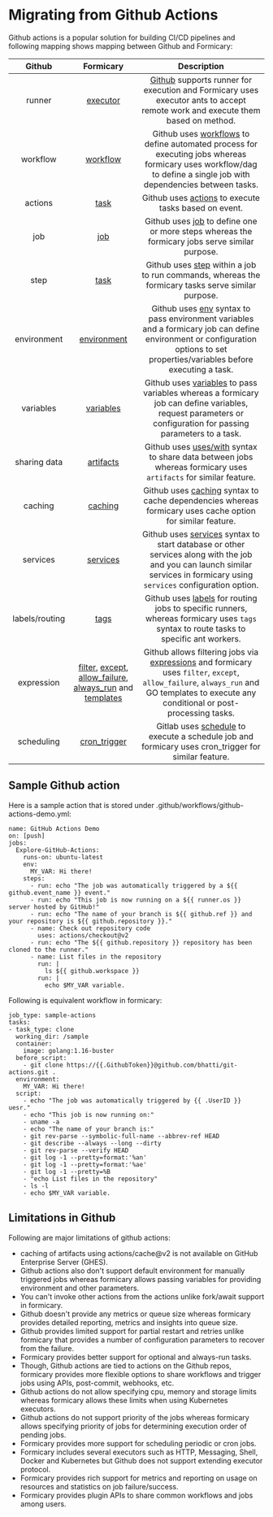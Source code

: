 # Migrating from Github Actions

Github actions is a popular solution for building CI/CD pipelines and following mapping shows mapping between Github and Formicary:

|     Github |   Formicary   | Description
| :----------: | :-----------: | :------------------: |
| runner | [executor](executors.md) | [Github](https://docs.github.com/en/actions/hosting-your-own-runners/adding-self-hosted-runners) supports runner for execution and Formicary uses executor ants to accept remote work and execute them based on method.
| workflow | [workflow](definition_options#workflow) | Github uses [workflows](https://docs.github.com/en/actions/learn-github-actions/workflow-syntax-for-github-actions) to define automated process for executing jobs whereas formicary uses workflow/dag to define a single job with dependencies between tasks.
| actions | [task](definition_options#tasks) | Github uses [actions](https://docs.github.com/en/actions/learn-github-actions/understanding-github-actions) to execute tasks based on event. 
| job | [job](definition_options#job) | Github uses [job](https://docs.github.com/en/actions/learn-github-actions/workflow-syntax-for-github-actions#jobs) to define one or more steps whereas the formicary jobs serve similar purpose.
| step | [task](definition_options#tasks) | Github uses [step](https://docs.github.com/en/actions/learn-github-actions/workflow-syntax-for-github-actions#jobsjob_idsteps) within a job to run commands, whereas the formicary tasks serve similar purpose.
| environment | [environment](definition_options.md#environment) | Github uses [env](https://docs.github.com/en/actions/learn-github-actions/environment-variables/) syntax to pass environment variables and a formicary job can define environment or configuration options to set properties/variables before executing a task.
| variables | [variables](definition_options.md#variables) | Github uses [variables](https://docs.github.com/en/actions/learn-github-actions/essential-features-of-github-actions#using-variables-in-your-workflows) to pass variables whereas a formicary job can define variables, request parameters or configuration for passing parameters to a task.
| sharing data | [artifacts](definition_options.md#artifacts) | Github uses [uses/with](https://docs.github.com/en/actions/learn-github-actions/essential-features-of-github-actions#sharing-data-between-jobs) syntax to share data between jobs whereas formicary uses `artifacts` for similar feature.
| caching | [caching](definition_options.md#cache) | Github uses [caching](https://docs.github.com/en/actions/learn-github-actions/managing-complex-workflows#caching-dependencies) syntax to cache dependencies whereas formicary uses cache option for similar feature.
| services | [services](definition_options.md#services) | Github uses [services](https://docs.github.com/en/actions/learn-github-actions/managing-complex-workflows#using-databases-and-service-containers) syntax to start database or other services along with the job and you can launch similar services in formicary using `services` configuration option.
| labels/routing | [tags](definition_options.md#tags) | Github uses [labels](https://docs.github.com/en/actions/learn-github-actions/managing-complex-workflows#using-labels-to-route-workflows) for routing jobs to specific runners, whereas formicary uses `tags` syntax to route tasks to specific ant workers.
| expression| [filter](definition_options#filter), [except](definition_options.md#except), [allow_failure](definition_options.md#allow_failure), [always_run](definition_options.md#always_run) and [templates](definition_options.md#templates) | Github allows filtering jobs via [expressions](https://docs.github.com/en/actions/learn-github-actions/expressions) and formicary uses `filter`, `except`, `allow_failure`, `always_run` and GO templates to execute any conditional or post-processing tasks.
| scheduling | [cron_trigger](definition_options.md#cron_trigger) | Gitlab uses [schedule](https://docs.gitlab.com/ee/ci/pipelines/schedules.html) to execute a schedule job and formicary uses cron_trigger for similar feature.

## Sample Github action
Here is a sample action that is stored under .github/workflows/github-actions-demo.yml:
```
name: GitHub Actions Demo
on: [push]
jobs:
  Explore-GitHub-Actions:
    runs-on: ubuntu-latest
    env:
      MY_VAR: Hi there!
    steps:
      - run: echo "The job was automatically triggered by a ${{ github.event_name }} event."
      - run: echo "This job is now running on a ${{ runner.os }} server hosted by GitHub!"
      - run: echo "The name of your branch is ${{ github.ref }} and your repository is ${{ github.repository }}."
      - name: Check out repository code
        uses: actions/checkout@v2
      - run: echo "The ${{ github.repository }} repository has been cloned to the runner."
      - name: List files in the repository
        run: |
          ls ${{ github.workspace }}
        run: |
          echo $MY_VAR variable.
```

Following is equivalent workflow in formicary:
```
job_type: sample-actions
tasks:
- task_type: clone
  working_dir: /sample
  container:
    image: golang:1.16-buster
  before_script:
    - git clone https://{{.GithubToken}}@github.com/bhatti/git-actions.git .
  environment:
    MY_VAR: Hi there!
  script:
    - echo "The job was automatically triggered by {{ .UserID }} uesr."
    - echo "This job is now running on:"
    - uname -a
    - echo "The name of your branch is:"
    - git rev-parse --symbolic-full-name --abbrev-ref HEAD
    - git describe --always --long --dirty
    - git rev-parse --verify HEAD
    - git log -1 --pretty=format:'%an'
    - git log -1 --pretty=format:'%ae'
    - git log -1 --pretty=%B
    - "echo List files in the repository"
    - ls -l 
    - echo $MY_VAR variable.
```

## Limitations in Github
Following are major limitations of github actions:
 - caching of artifacts using actions/cache@v2 is not available on GitHub Enterprise Server (GHES). 
 - Github actions also don't support default environment for manually triggered jobs whereas formicary allows passing variables for providing environment and other parameters.
 - You can't invoke other actions from the actions unlike fork/await support in formicary.
 - Github doesn't provide any metrics or queue size whereas formicary provides detailed reporting, metrics and insights into queue size.
 - Github provides limited support for partial restart and retries unlike formicary that provides a number of configuration parameters to recover from the failure.
 - Formicary provides better support for optional and always-run tasks.
 - Though, Github actions are tied to actions on the Github repos, formicary provides more flexible options to share workflows and trigger jobs using APIs, post-commit, webhooks, etc.
 - Github actions do not allow specifying cpu, memory and storage limits whereas formicary allows these limits when using Kubernetes executors. 
 - Github actions do not support priority of the jobs whereas formicary allows specifying priority of jobs for determining execution order of pending jobs.
 - Formicary provides more support for scheduling periodic or cron jobs.
 - Formicary includes several executors such as HTTP, Messaging, Shell, Docker and Kubernetes but Github does not support extending executor protocol.
 - Formicary provides rich support for metrics and reporting on usage on resources and statistics on job failure/success.
 - Formicary provides plugin APIs to share common workflows and jobs among users.

